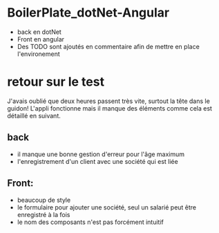 # BoilerPlate_dotNet-Angular

- back en dotNet
- Front en angular
- Des TODO sont ajoutés en commentaire afin de mettre en place l'environement


# retour sur le test

J'avais oublié que deux heures passent très vite, surtout la tête dans le guidon!
L'appli fonctionne mais il manque des éléments comme cela est détaillé en suivant.

## back
- il manque une bonne gestion d'erreur pour l'âge maximum
- l'enregistrement d'un client avec une société qui est liée

## Front:
- beaucoup de style
- le formulaire pour ajouter une société, seul un salarié peut être enregistré à la fois
- le nom des composants n'est pas forcément intuitif